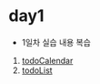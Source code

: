 # day1
- 1일차 실습 내용 복습
1. [todoCalendar](https://github.com/CocoIsCat/SpringBoot-review/tree/master/day1/todoCalendar)
2. [todoList](https://github.com/CocoIsCat/SpringBoot-review/tree/master/day1/todoList)